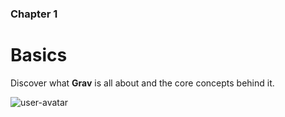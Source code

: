 ### Chapter 1

# Basics

Discover what **Grav** is all about and the core concepts behind it.

![user-avatar](https://user-images.githubusercontent.com/11184522/157410118-7776b552-ae6a-4c8b-87ee-3d483e075c40.png)
